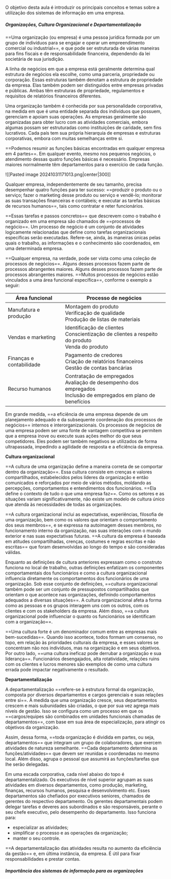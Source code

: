 O objetivo desta aula é introduzir os principais conceitos e temas sobre a utilização dos sistemas de informação em uma empresa.

##### Organizações, Cultura Organizacional e Departamentalização

==Uma organização (ou empresa) é uma pessoa jurídica formada por um grupo de indivíduos para se engajar e operar um empreendimento comercial ou industrial==, e que pode ser estruturada de várias maneiras para fins fiscais e de responsabilidade financeira, dependendo da lei societária de sua jurisdição. 

A linha de negócios em que a empresa está geralmente determina qual estrutura de negócios ela escolhe, como uma parceria, propriedade ou corporação. Essas estruturas também denotam a estrutura de propriedade da empresa. Elas também podem ser distinguidos entre empresas privadas e públicas. Ambas têm estruturas de propriedade, regulamentos e requisitos de relatórios financeiros diferentes.

Uma organização também é conhecida por sua personalidade corporativa, na medida em que é uma entidade separada dos indivíduos que possuem, gerenciam e apoiam suas operações. As empresas geralmente são organizadas para obter lucro com as atividades comerciais, embora algumas possam ser estruturadas como instituições de caridade, sem fins lucrativos. Cada país tem sua própria hierarquia de empresas e estruturas corporativas, embora com muitas semelhanças entre si.

==Podemos resumir as funções básicas encontradas em qualquer empresa em 4 partes==. Em qualquer evento, mesmo nos pequenos negócios, o atendimento dessas quatro funções básicas é necessário. Empresas maiores normalmente têm departamentos para o exercício de cada função.

![[Pasted image 20241031171013.png|center|300]]

Qualquer empresa, independentemente de seu tamanho, precisa desempenhar quatro funções para ter sucesso: ==produzir o produto ou o serviço; fazer o marketing desse produto ou serviço e vendê-lo; monitorar as suas transações financeiras e contábeis; e executar as tarefas básicas de recursos humanos==, tais como contratar e reter funcionários. 

==Essas tarefas e passos concretos== que descrevem como o trabalho é organizado em uma empresa são chamados de ==processos de negócio==. Um processo de negócio é um conjunto de atividades logicamente relacionadas que define como tarefas organizacionais específicas serão executadas. Refere-se, ainda, às maneiras únicas pelas quais o trabalho, as informações e o conhecimento são coordenados, em uma determinada empresa. 

==Qualquer empresa, na verdade, pode ser vista como uma coleção de processos de negócios==. Alguns desses processos fazem parte de processos abrangentes maiores. Alguns desses processos fazem parte de processos abrangentes maiores. ==Muitos processos de negócios estão vinculados a uma área funcional específica==, conforme o exemplo a seguir:

| Área funcional           | Processo de negócios                                                                                                 |
| ------------------------ | -------------------------------------------------------------------------------------------------------------------- |
| Manufatura e produção    | Montagem do produto<br>Verificação de qualidade<br>Produção de listas de materiais                                   |
| Vendas e marketing       | Identificação de clientes<br>Conscientização de clientes a respeito do produto<br>Venda do produto                   |
| Finanças e contabilidade | Pagamento de credores<br>Criação de relatórios financeiros<br>Gestão de contas bancárias                             |
| Recurso humanos          | Contratação de empregados<br>Avaliação de desempenho dos empregados<br>Inclusão de empregados em plano de benefícios |

Em grande medida, ==a eficiência de uma empresa depende de um planejamento adequado e da subsequente coordenação dos processos de negócios== internos e interorganizacionais. Os processos de negócios de uma empresa podem ser uma fonte de vantagem competitiva se permitem que a empresa inove ou execute suas ações melhor do que seus competidores. Eles podem ser também negativos se utilizados de forma ultrapassada, impedindo a agilidade de resposta e a eficiência da empresa.


**Cultura organizacional**

==A cultura de uma organização define a maneira correta de se comportar dentro da organização==. Essa cultura consiste em crenças e valores compartilhados, estabelecidos pelos líderes da organização e então comunicados e reforçados por meio de vários métodos, moldando as percepções, comportamentos e entendimentos dos funcionários. ==Ela define o contexto de tudo o que uma empresa faz==. Como os setores e as situações variam significativamente, não existe um modelo de cultura único que atenda às necessidades de todas as organizações.

==A cultura organizacional inclui as expectativas, experiências, filosofia de uma organização, bem como os valores que orientam o comportamento dos seus membros==, e se expressa na autoimagem desses membros, no funcionamento interno da organização, nas suas interações com o mundo exterior e nas suas expectativas futuras. ==A cultura da empresa é baseada em atitudes compartilhadas, crenças, costumes e regras escritas e não escritas== que foram desenvolvidas ao longo do tempo e são consideradas válidas.

Enquanto as definições de cultura anteriores expressam como o construto funciona no local de trabalho, outras definições enfatizam os componentes comportamentais dos funcionários e como a cultura organizacional influencia diretamente os comportamentos dos funcionários de uma organização. Sob esse conjunto de definições, ==cultura organizacional também pode ser um conjunto de pressupostos compartilhados que orientam o que acontece nas organizações, definindo comportamentos adequados a diversas situações==. A cultura organizacional afeta a forma como as pessoas e os grupos interagem uns com os outros, com os clientes e com os stakeholders da empresa. Além disso, ==a cultura organizacional pode influenciar o quanto os funcionários se identificam com a organização==.

==Uma cultura forte é um denominador comum entre as empresas mais bem-sucedidas==. Quando isso acontece, todos formam um consenso, no topo, em relação às prioridades culturais da empresa, e esses valores se concentram não nos indivíduos, mas na organização e em seus objetivos. Por outro lado, ==uma cultura ineficaz pode derrubar a organização e sua liderança==. Funcionários desengajados, alta rotatividade, relações ruins com os clientes e lucros menores são exemplos de como uma cultura errada pode impactar negativamente o resultado.


**Departamentalização**

A departamentalização ==refere-se à estrutura formal da organização, composta por diversos departamentos e cargos gerenciais e suas relações entre si==. À medida que uma organização cresce, seus departamentos crescem e mais subunidades são criadas, o que por sua vez agrega mais níveis de gestão. Isso se configura como um processo em que os ==cargos/equipes são combinados em unidades funcionais chamadas de departamentos==, com base em sua área de especialização, para atingir os objetivos da organização.

Assim, dessa forma, ==toda organização é dividida em partes, ou seja, departamentos== que integram um grupo de colaboradores, que exercem atividades de natureza semelhante. ==Cada departamento determina as funções/atividades== que devem ser reunidas e coordenadas no mesmo local. Além disso, agrupa o pessoal que assumirá as funções/tarefas que lhe serão delegadas.

Em uma escada corporativa, cada nível abaixo do topo é departamentalizado. Os executivos de nível superior agrupam as suas atividades em diversos departamentos, como produção, marketing, finanças, recursos humanos, pesquisa e desenvolvimento etc. Esses departamentos são chefiados por executivos seniores, chamados de gerentes do respectivo departamento. Os gerentes departamentais podem delegar tarefas e deveres aos subordinados e são responsáveis, perante o seu chefe executivo, pelo desempenho do departamento. Isso funciona para:

- especializar as atividades; 
- simplificar o processo e as operações da organização; 
- manter o seu controle.

==A departamentalização das atividades resulta no aumento da eficiência da gestão== e, em última instância, da empresa. É útil para fixar responsabilidades e prestar contas.


##### Importância dos sistemas de informação para as organizações
